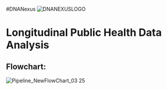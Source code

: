 #DNANexus 
![DNANEXUSLOGO](https://github.com/user-attachments/assets/422aa273-195f-45f0-8bf0-4e846ded0d02)




# Longitudinal Public Health Data Analysis

## Flowchart:
![Pipeline_NewFlowChart_03 25](https://github.com/user-attachments/assets/5b44d810-d4a6-4336-9daf-7fea3a0a4be9)
